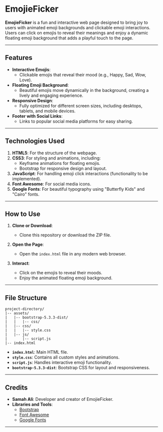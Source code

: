 # EmojieFicker

**EmojieFicker** is a fun and interactive web page designed to bring joy to users with animated emoji backgrounds and clickable emoji interactions. Users can click on emojis to reveal their meanings and enjoy a dynamic floating emoji background that adds a playful touch to the page.

---

## Features

- **Interactive Emojis**:
  - Clickable emojis that reveal their mood (e.g., Happy, Sad, Wow, Love).
- **Floating Emoji Background**:
  - Beautiful emojis move dynamically in the background, creating a lively and engaging experience.
- **Responsive Design**:
  - Fully optimized for different screen sizes, including desktops, tablets, and mobile devices.
- **Footer with Social Links**:
  - Links to popular social media platforms for easy sharing.

---

## Technologies Used

1. **HTML5**: For the structure of the webpage.
2. **CSS3**: For styling and animations, including:
   - Keyframe animations for floating emojis.
   - Bootstrap for responsive design and layout.
3. **JavaScript**: For handling emoji click interactions (functionality to be implemented).
4. **Font Awesome**: For social media icons.
5. **Google Fonts**: For beautiful typography using "Butterfly Kids" and "Cairo" fonts.

---

## How to Use

1. **Clone or Download**:
   - Clone this repository or download the ZIP file.

2. **Open the Page**:
   - Open the `index.html` file in any modern web browser.

3. **Interact**:
   - Click on the emojis to reveal their moods.
   - Enjoy the animated floating emoji background.

---

## File Structure

```
project-directory/
|-- assets/
|   |-- bootstrap-5.3.3-dist/
|   |   |-- css/
|   |-- css/
|   |   |-- style.css
|   |-- js/
|       |-- script.js
|-- index.html
```

- **`index.html`**: Main HTML file.
- **`style.css`**: Contains all custom styles and animations.
- **`script.js`**: Handles interactive emoji functionality.
- **`bootstrap-5.3.3-dist`**: Bootstrap CSS for layout and responsiveness.

---

## Credits

- **Samah Ali**: Developer and creator of EmojieFicker.
- **Libraries and Tools**:
  - [Bootstrap](https://getbootstrap.com/)
  - [Font Awesome](https://fontawesome.com/)
  - [Google Fonts](https://fonts.google.com/)

---



